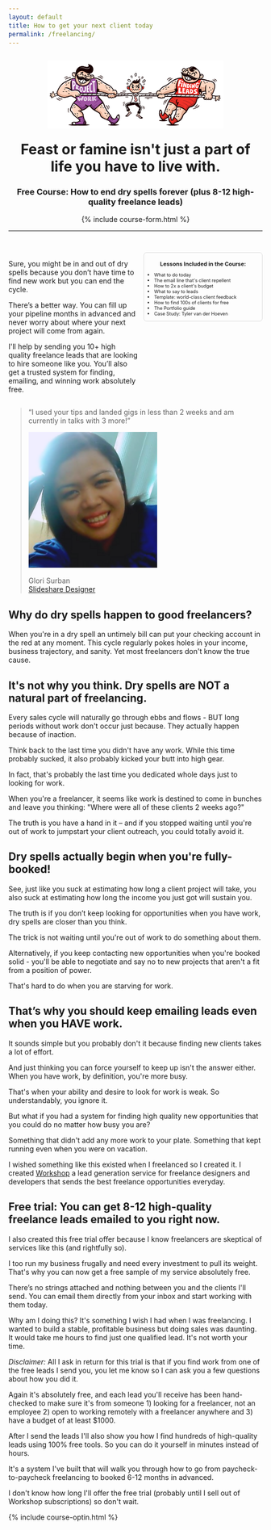 ```yaml
---
layout: default
title: How to get your next client today
permalink: /freelancing/
---
```


<div style="width: 100%;">
	<img src="/images/workshop-freelancer.png" style="display: block; margin: 2em auto -1em; width: 25em; max-width: 100%;">
</div>


<center>
<h1>Feast or famine isn't just a part of life you have to live with.</h1>


<div class="course">
	
<h3>Free Course: How to end dry spells forever (plus 8-12 high-quality freelance leads)</h3>

{% include course-form.html %}

</div>

</center>

<hr>

<div class="spacer" style="height: 2em; display: table;"></div>

<div style="float: right; width: 225px; margin-left: 1em; font-size: 65%; padding: 1em .5em 0; border: 1px solid #ddd; border-radius: 6px; margin: 0em 0 0 1em">
	<center><h3 style="font-size: 120%; margin: .5em 0 0;">Lessons Included in the Course:</h3></center>
	<ul>
		<li>What to do today</li>
		<li>The email line that's client repellent</li>
		<li>How to 2x a client's budget</li>
		<li>What to say to leads</li>
		<li>Template: world-class client feedback</li>
		<li>How to find 100s of clients for free</li>
		<li>The Portfolio guide</li>
		<li>Case Study: Tyler van der Hoeven</li>
	</ul>
</div>
<div style="display: table;">
<p>
Sure, you might be in and out of dry spells because you don’t have time to find new work but you can end the cycle.</p>

<p>There’s a better way. You can fill up your pipeline months in advanced and never worry about where your next project will come from again.</p>

<p>I'll help by sending you 10+ high quality freelance leads that are looking to hire someone like you. You’ll also get a trusted system for finding, emailing, and winning work absolutely free.</p>
</div>


> “I used your tips and landed gigs in less than 2 weeks and am currently in talks with 3 more!”
>
> <img src="/images/glori.png" class="testimonial-photo"> 
>
> Glori Surban<br>
> [Slideshare Designer](http://www.glorisurban.com/)



## Why do dry spells happen to good freelancers?

When you're in a dry spell an untimely bill can put your checking account in the red at any moment. This cycle regularly pokes holes in your income, business trajectory, and sanity. Yet most freelancers don't know the true cause.

## It's not why you think. Dry spells are NOT a natural part of freelancing. 
Every sales cycle will naturally go through ebbs and flows - BUT long periods without work don't occur just because. They actually happen because of inaction.

Think back to the last time you didn't have any work. While this time probably sucked, it also probably kicked your butt into high gear. 

In fact, that's probably the last time you dedicated whole days just to looking for work.

When you're a freelancer, it seems like work is destined to come in bunches and leave you thinking: "Where were all of these clients 2 weeks ago?"

The truth is you have a hand in it – and if you stopped waiting until you're out of work to jumpstart your client outreach, you could totally avoid it.

## Dry spells actually begin when you're fully-booked!
See, just like you suck at estimating how long a client project will take, you also suck at estimating how long the income you just got will sustain you.

The truth is if you don’t keep looking for opportunities when you have work, dry spells are closer than you think.

The trick is not waiting until you're out of work to do something about them.

Alternatively, if you keep contacting new opportunities when you're booked solid - you'll be able to negotiate and say no to new projects that aren't a fit from a position of power. 

That's hard to do when you are starving for work. 

## That’s why you should keep emailing leads even when you HAVE work.
It sounds simple but you probably don't it because finding new clients takes a lot of effort. 

And just thinking you can force yourself to keep up isn't the answer either. When you have work, by definition, you're more busy. 

That's when your ability and desire to look for work is weak. So understandably, you ignore it.  

But what if you had a system for finding high quality new opportunities that you could do no matter how busy you are?

Something that didn't add any more work to your plate. Something that kept running even when you were on vacation.

I wished something like this existed when I freelanced so I created it. I created [Workshop](http://letsworkshop.com) a lead generation service for freelance designers and developers that sends the best freelance opportunities everyday.

## Free trial: You can get 8-12 high-quality freelance leads emailed to you right now. 
I also created this free trial offer because I know freelancers are skeptical of services like this (and rightfully so).

I too run my business frugally and need every investment to pull its weight. That's why you can now get a free sample of my service absolutely free.

There’s no strings attached and nothing between you and the clients I'll send. You can email them directly from your inbox and start working with them today.

Why am I doing this? It's something I wish I had when I was freelancing. I wanted to build a stable, profitable business but doing sales was daunting. It would take me hours to find just one qualified lead. It's not worth your time.

*Disclaimer:* All I ask in return for this trial is that if you find work from one of the free leads I send you, you let me know so I can ask you a few questions about how you did it. 

Again it's absolutely free, and each lead you'll receive has been hand-checked to make sure it's from someone 1) looking for a freelancer, not an employee 2) open to working remotely with a freelancer anywhere and 3) have a budget of at least $1000.

After I send the leads I'll also show you how I find hundreds of high-quality leads using 100% free tools. So you can do it yourself in minutes instead of hours. 

It's a system I've built that will walk you through how to go from paycheck-to-paycheck freelancing to booked 6-12 months in advanced. 

I don't know how long I'll offer the free trial (probably until I sell out of Workshop subscriptions) so don't wait.

{% include course-optin.html %}

<!--
[<i class="fa fa-long-arrow-left"></i> Articles](/advice)-->